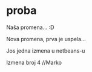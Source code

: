 # proba

Naša promena... :D

Nova promena, prva je uspela... 

Jos jedna izmena u netbeans-u

Izmena broj 4 //Marko
